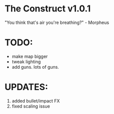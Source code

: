 # The Construct v1.0.1

"You think that's air you're breathing?" - Morpheus

# TODO:

* make map bigger
* tweak lighting
* add guns. lots of guns.

# UPDATES:

1. added bullet/impact FX 
2. fixed scaling issue



